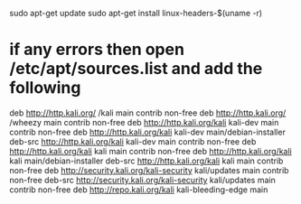 sudo apt-get update
sudo apt-get install linux-headers-$(uname -r)

# if any errors then open /etc/apt/sources.list and add the following

deb http://http.kali.org/ /kali main contrib non-free
deb http://http.kali.org/ /wheezy main contrib non-free
deb http://http.kali.org/kali kali-dev main contrib non-free
deb http://http.kali.org/kali kali-dev main/debian-installer
deb-src http://http.kali.org/kali kali-dev main contrib non-free
deb http://http.kali.org/kali kali main contrib non-free
deb http://http.kali.org/kali kali main/debian-installer
deb-src http://http.kali.org/kali kali main contrib non-free
deb http://security.kali.org/kali-security kali/updates main contrib non-free
deb-src http://security.kali.org/kali-security kali/updates main contrib non-free
deb http://repo.kali.org/kali kali-bleeding-edge main
